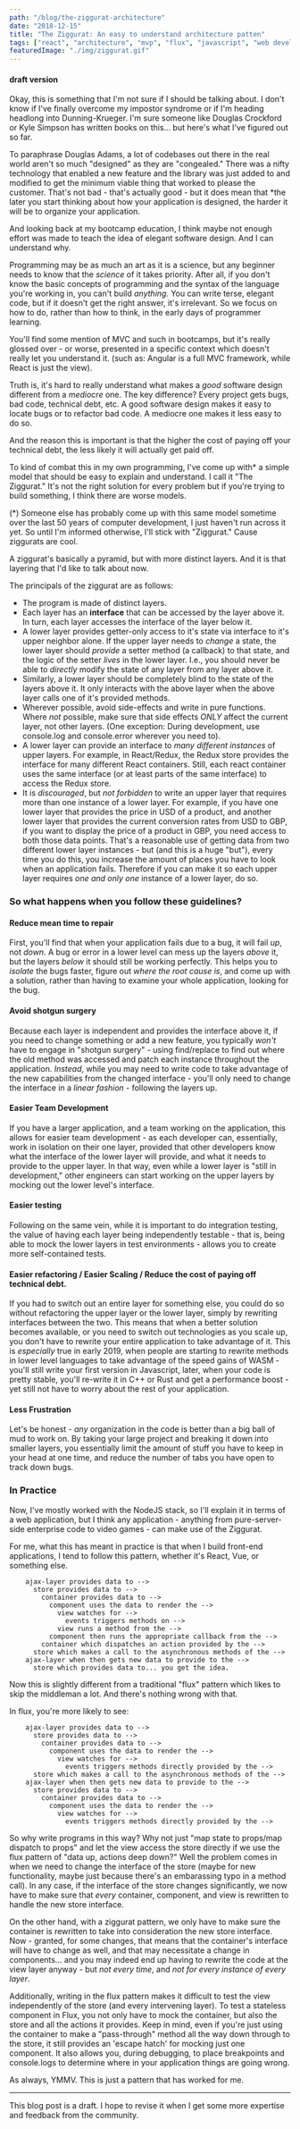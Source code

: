 ```yaml
---
path: "/blog/the-ziggurat-architecture"
date: "2018-12-15"
title: "The Ziggurat: An easy to understand architecture patten"
tags: ["react", "architecture", "mvp", "flux", "javascript", "web development"]
featuredImage: "./img/ziggurat.gif"
---
```


#### draft version

Okay, this is something that I'm not sure if I should be talking about. I don't know if I've finally overcome my impostor syndrome or if I'm heading headlong into Dunning-Krueger.  I'm sure someone like Douglas Crockford or Kyle Simpson has written books on this... but here's what I've figured out so far. 

To paraphrase Douglas Adams, a lot of codebases out there in the real world aren't so much "designed" as they are "congealed." There was a nifty technology that enabled a new feature and the library was just added to and modified to get the minimum viable thing that worked to please the customer. That's not bad - that's actually good - but it does mean that *the later you start thinking about how your application is designed, the harder it will be to organize your application. 

And looking back at my bootcamp education, I think maybe not enough effort was made to teach the idea of elegant software design.  And I can understand why. 

Programming may be as much an art as it is a science, but any beginner needs to know that the *science* of it takes priority. After all, if you don't know the basic concepts of programming and the syntax of the language you're working in, you can't build *anything.*  You can write terse, elegant code, but if it doesn't get the right answer, it's irrelevant.  So we focus on how to do, rather than how to think, in the early days of programmer learning.  

You'll find some mention of MVC and such in bootcamps, but it's really glossed over - or worse, presented in a specific context which doesn't really let you understand it.  (such as: Angular is a full MVC framework, while React is just the view). 

Truth is, it's hard to really understand what makes a *good* software design different from a *mediocre* one.  The key difference? Every project gets bugs, bad code, technical debt, etc. A good software design makes it easy to locate bugs or to refactor bad code.  A mediocre one makes it less easy to do so.  

And the reason this is important is that the higher the cost of paying off your technical debt, the less likely it will actually get paid off.  

To kind of combat this in my own programming, I've come up with* a simple model that should be easy to explain and understand.  I call it "The Ziggurat."  It's not the right solution for every problem but if you're trying to build something, I think there are worse models.  
  
  (*) Someone else has probably come up with this same model sometime over the last 50 years of computer development, I just haven't run across it yet.  So until I'm informed otherwise, I'll stick with "Ziggurat." Cause ziggurats are cool. 

A ziggurat's basically a pyramid, but with more distinct layers.  And it is that layering that I'd like to talk about now. 

The principals of the ziggurat are as follows: 

* The program is made of distinct layers.  
* Each layer has an **interface** that can be accessed by the layer above it. In turn, each layer accesses the interface of the layer below it.  
* A lower layer provides getter-only access to it's state via interface to it's upper neighbor alone. If the upper layer needs to *change* a state, the lower layer should *provide* a setter method (a callback) to that state, and the logic of the setter *lives* in the lower layer.  I.e., you should never be able to *directly* modify the state of any layer from any layer above it.
* Similarly, a lower layer should be completely blind to the state of the layers above it.  It only interacts with the above layer when the above layer calls one of it's provided methods. 
* Wherever possible, avoid side-effects and write in pure functions.  Where *not* possible, make sure that side effects *ONLY* affect the current layer, not other layers.  (One exception: During development, use console.log and console.error wherever you need to). 
* A lower layer can provide an interface to *many different instances* of upper layers. For example, in React/Redux, the Redux store provides the interface for many different React containers.  Still, each react container uses the same interface (or at least parts of the same interface) to access the Redux store. 
* It is *discouraged*, but *not forbidden* to write an upper layer that requires more than one instance of a lower layer. For example, if you have one lower layer that provides the price in USD of a product, and another lower layer that provides the current conversion rates from USD to GBP, if you want to display the price of a product in GBP, you need access to both those data points. That's a reasonable use of getting data from two different lower layer instances - but (and this is a huge "but"), every time you do this, you increase the amount of places you have to look when an application fails.  Therefore if you can make it so each upper layer requires *one and only one* instance of a lower layer, do so. 

### So what happens when you follow these guidelines? 

#### Reduce mean time to repair

First, you'll find that when your application fails due to a bug, it will fail *up*, not *down*.  A bug or error in a lower level can mess up the layers *above* it, but the layers *below* it should still be working perfectly.  This helps you to *isolate* the bugs faster, figure out *where the root cause is*, and come up with a solution, rather than having to examine your whole application, looking for the bug. 

#### Avoid shotgun surgery

Because each layer is independent and provides the interface above it, if you need to change something or add a new feature, you typically *won't* have to engage in "shotgun surgery" - using find/replace to find out where the old method was accessed and patch each instance throughout the application.  *Instead*, while you may need to write code to take advantage of the new capabilities from the changed interface - you'll only need to change the interface in a *linear fashion* - following the layers up. 

#### Easier Team Development

If you have a larger application, and a team working on the application, this allows for easier team development - as each developer can, essentially, work in isolation on their one layer, provided that other developers know what the interface of the lower layer will provide, and what it needs to provide to the upper layer.  In that way, even while a lower layer is "still in development," other engineers can start working on the upper layers by mocking out the lower level's interface.  

#### Easier testing

Following on the same vein, while it is important to do integration testing, the value of having each layer being independently testable - that is, being able to mock the lower layers in test environments - allows you to create more self-contained tests.  

#### Easier refactoring / Easier Scaling / Reduce the cost of paying off technical debt.

If you had to switch out an entire layer for something else, you could do so without refactoring the upper layer or the lower layer, simply by rewriting interfaces between the two.  This means that when a better solution becomes available, or you need to switch out technologies as you scale up, you don't have to rewrite your entire application to take advantage of it.  This is *especially* true in early 2019, when people are starting to rewrite methods in lower level languages to take advantage of the speed gains of WASM - you'll still write your first version in Javascript, later, when your code is pretty stable, you'll re-write it in C++ or Rust and get a performance boost - yet still not have to worry about the rest of your application. 

#### Less Frustration

Let's be honest - *any* organization in the code is better than a big ball of mud to work on.  By taking your large project and breaking it down into smaller layers, you essentially limit the amount of stuff you have to keep in your head at one time, and reduce the number of tabs you have open to track down bugs.  

### In Practice

Now, I've mostly worked with the NodeJS stack, so I'll explain it in terms of a web application, but I think any application - anything from pure-server-side enterprise code to video games - can make use of the Ziggurat. 

For me, what this has meant in practice is that when I build front-end applications, I tend to follow this pattern, whether it's React, Vue, or something else. 

```
    ajax-layer provides data to --> 
      store provides data to --> 
        container provides data to --> 
          component uses the data to render the --> 
            view watches for --> 
              events triggers methods on -->
            view runs a method from the --> 
          component then runs the appropriate callback from the -->
        container which dispatches an action provided by the -->
      store which makes a call to the asynchronous methods of the -->
    ajax-layer when then gets new data to provide to the --> 
      store which provides data to... you get the idea. 
```

Now this is slightly different from a traditional "flux" pattern which likes to skip the middleman a lot.  And there's nothing wrong with that.  

In flux, you're more likely to see:

```
    ajax-layer provides data to --> 
      store provides data to --> 
        container provides data to --> 
          component uses the data to render the --> 
            view watches for --> 
              events triggers methods directly provided by the -->
      store which makes a call to the asynchronous methods of the -->
    ajax-layer when then gets new data to provide to the --> 
      store provides data to --> 
        container provides data to --> 
          component uses the data to render the --> 
            view watches for --> 
              events triggers methods directly provided by the -->
```

So why write programs in this way?  Why not just "map state to props/map dispatch to props" and let the view access the store directly if we use the flux pattern of "data up, actions deep down?"  Well the problem comes in when we need to change the interface of the store (maybe for new functionality, maybe just because there's an embarassing typo in a method call). In any case, if the interface of the store changes significantly, we now have to make sure that *every* container, component, and view is rewritten to handle the new store interface. 

On the other hand, with a ziggurat pattern, we only have to make sure the container is rewritten to take into consideration the new store interface.  Now - granted, for some changes, that means that the container's interface will have to change as well, and that may necessitate a change in components... and you may indeed end up having to rewrite the code at the view layer anyway - but *not every time*, and *not for every instance of every layer*.  

Additionally, writing in the flux pattern makes it difficult to test the view independently of the store (and every intervening layer).  To test a stateless component in Flux, you not only have to mock the container, but also the store and all the actions it provides.  Keep in mind, even if you're just using the container to make a "pass-through" method all the way down through to the store, it still provides an 'escape hatch' for mocking just one component. It also allows you, during debugging, to place breakpoints and console.logs to determine where in your application things are going wrong. 

As always, YMMV. This is just a pattern that has worked for me.  

---

This blog post is a draft. I hope to revise it when I get some more expertise and feedback from the community.  